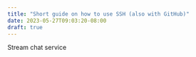 ```yaml
---
title: "Short guide on how to use SSH (also with GitHub)"
date: 2023-05-27T09:03:20-08:00
draft: true
---
```

Stream chat service
